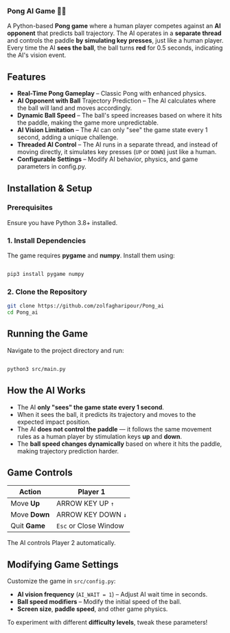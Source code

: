 ### Pong AI Game 🏓🤖

A Python-based **Pong game** where a human player competes against an **AI opponent** that predicts ball trajectory. The AI operates in a **separate thread** and controls the paddle **by simulating key presses**, just like a human player.
Every time the AI **sees the ball**, the ball turns **red** for 0.5 seconds, indicating the AI's vision event.
## Features 

- **Real-Time Pong Gameplay** – Classic Pong with enhanced physics.
- **AI Opponent with Ball** Trajectory Prediction – The AI calculates where the ball will land and moves accordingly.
- **Dynamic Ball Speed** – The ball's speed increases based on where it hits the paddle, making the game more unpredictable.
- **AI Vision Limitation** – The AI can only "see" the game state every 1 second, adding a unique challenge.
- **Threaded AI Control** – The AI runs in a separate thread, and instead of moving directly, it simulates key presses (``UP`` or ``DOWN``) just like a human.
- **Configurable Settings** – Modify AI behavior, physics, and game parameters in config.py.
## Installation & Setup
### Prerequisites

Ensure you have Python 3.8+ installed.

### 1. Install Dependencies

The game requires **pygame** and **numpy**. Install them using:
```bash

pip3 install pygame numpy
```
### 2. Clone the Repository
```bash
git clone https://github.com/zolfagharipour/Pong_ai
cd Pong_ai
```

## Running the Game

Navigate to the project directory and run:
```bash

python3 src/main.py
```
## How the AI Works 

- The AI **only "sees" the game state every 1 second**.
- When it sees the ball, it predicts its trajectory and moves to the expected impact position.
- The AI **does not control the paddle** — it follows the same movement rules as a human player by stimulation keys **up** and **down**.
- The **ball speed changes dynamically** based on where it hits the paddle, making trajectory prediction harder.

## Game Controls 

| Action | Player 1 |
| --- | --- |
| Move **Up**   | ARROW KEY UP `↑` |
| Move **Down** | ARROW KEY DOWN `↓` |
| Quit **Game** | `Esc` or Close Window |


The AI controls Player 2 automatically.
## Modifying Game Settings

Customize the game in ``src/config.py``:

- **AI vision frequency** (``AI_WAIT = 1``) – Adjust AI wait time in seconds.
- **Ball speed modifiers** – Modify the initial speed of the ball.
- **Screen size**, **paddle speed**, and other game physics.

To experiment with different **difficulty levels**, tweak these parameters!
